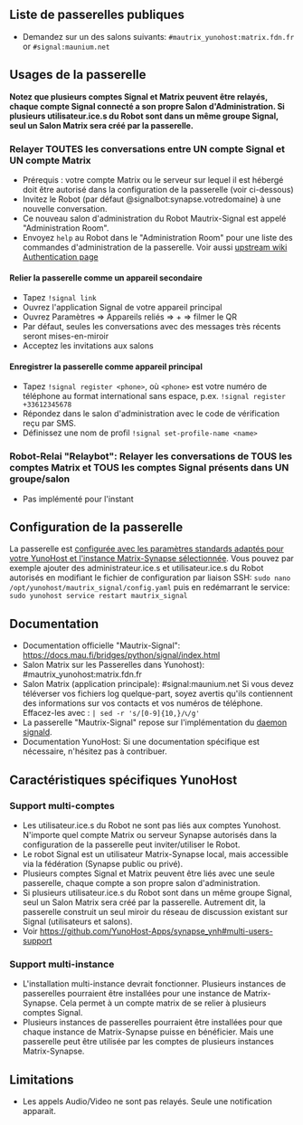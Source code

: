 ## Liste de passerelles publiques

* Demandez sur un des salons suivants: `#mautrix_yunohost:matrix.fdn.fr` or `#signal:maunium.net`

## Usages de la passerelle

**Notez que plusieurs comptes Signal et Matrix peuvent être relayés, chaque compte Signal connecté a son propre Salon d'Administration. Si plusieurs utilisateur.ice.s du Robot sont dans un même groupe Signal, seul un Salon Matrix sera créé par la passerelle.**

### Relayer TOUTES les conversations entre UN compte Signal et UN compte Matrix

* Prérequis : votre compte Matrix ou le serveur sur lequel il est hébergé doit être autorisé dans la configuration de la passerelle (voir ci-dessous)
* Invitez le Robot (par défaut @signalbot:synapse.votredomaine) à une nouvelle conversation.
* Ce nouveau salon d'administration du Robot Mautrix-Signal est appelé "Administration Room".
* Envoyez ``help`` au Robot dans le "Administration Room" pour une liste des commandes d'administration de la passerelle.
Voir aussi [upstream wiki Authentication page](https://docs.mau.fi/bridges/python/signal/authentication.html)

#### Relier la passerelle comme un appareil secondaire

* Tapez ``!signal link``
* Ouvrez l'application Signal de votre appareil principal
* Ouvrez Paramètres => Appareils reliés => + => filmer le QR
* Par défaut, seules les conversations avec des messages très récents seront mises-en-miroir
* Acceptez les invitations aux salons

#### Enregistrer la passerelle comme appareil principal

* Tapez ``!signal register <phone>``, où ``<phone>`` est votre numéro de téléphone au format international sans espace, p.ex. ``!signal register +33612345678``
* Répondez dans le salon d'administration avec le code de vérification reçu par SMS.
* Définissez une nom de profil ``!signal set-profile-name <name>``

### Robot-Relai "Relaybot": Relayer les conversations de TOUS les comptes Matrix et TOUS les comptes Signal présents dans UN groupe/salon

* Pas implémenté pour l'instant

## Configuration de la passerelle

La passerelle est [configurée avec les paramètres standards adaptés pour votre YunoHost et l'instance Matrix-Synapse sélectionnée](https://github.com/YunoHost-Apps/mautrix_signal_ynh/blob/master/conf/config.yaml). Vous pouvez par exemple ajouter des administrateur.ice.s et utilisateur.ice.s du Robot autorisés en modifiant le fichier de configuration par liaison SSH:
```sudo nano /opt/yunohost/mautrix_signal/config.yaml```
puis en redémarrant le service:
```sudo yunohost service restart mautrix_signal```

## Documentation

* Documentation officielle "Mautrix-Signal": <https://docs.mau.fi/bridges/python/signal/index.html>
* Salon Matrix sur les Passerelles dans Yunohost): #mautrix_yunohost:matrix.fdn.fr
* Salon Matrix (application principale): #signal:maunium.net
Si vous devez téléverser vos fichiers log quelque-part, soyez avertis qu'ils contiennent des informations sur vos contacts et vos numéros de téléphone. Effacez-les avec :
```| sed -r 's/[0-9]{10,}/📞/g'```
* La passerelle "Mautrix-Signal" repose sur l'implémentation du [daemon signald](https://gitlab.com/signald/signald).
* Documentation YunoHost: Si une documentation spécifique est nécessaire, n'hésitez pas à contribuer.

## Caractéristiques spécifiques YunoHost

### Support multi-comptes

* Les utilisateur.ice.s du Robot ne sont pas liés aux comptes Yunohost. N'importe quel compte Matrix ou serveur Synapse autorisés dans la configuration de la passerelle peut inviter/utiliser le Robot.
* Le robot Signal est un utilisateur Matrix-Synapse local, mais accessible via la fédération (Synapse public ou privé).
* Plusieurs comptes Signal et Matrix peuvent être liés avec une seule passerelle, chaque compte a son propre salon d'administration.
* Si plusieurs utilisateur.ice.s du Robot sont dans un même groupe Signal, seul un Salon Matrix sera créé par la passerelle. Autrement dit, la passerelle construit un seul miroir du réseau de discussion existant sur Signal (utilisateurs et salons).
* Voir <https://github.com/YunoHost-Apps/synapse_ynh#multi-users-support>

### Support multi-instance

* L'installation multi-instance devrait fonctionner. Plusieurs instances de passerelles pourraient être installées pour une instance de Matrix-Synapse. Cela permet à un compte matrix de se relier à plusieurs comptes Signal.
* Plusieurs instances de passerelles pourraient être installées pour que chaque instance de Matrix-Synapse puisse en bénéficier. Mais une passerelle peut être utilisée par les comptes de plusieurs instances Matrix-Synapse.

## Limitations

* Les appels Audio/Video ne sont pas relayés. Seule une notification apparait.
